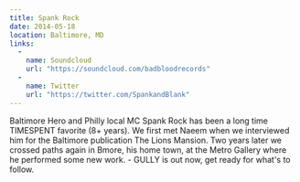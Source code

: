 ```yaml
---
title: Spank Rock
date: 2014-05-18
location: Baltimore, MD
links:
  -
    name: Soundcloud
    url: "https://soundcloud.com/badbloodrecords"
  -
    name: Twitter
    url: "https://twitter.com/SpankandBlank"
---
```


Baltimore Hero and Philly local MC Spank Rock has been a long time TIMESPENT favorite (8+ years). We first met Naeem when we interviewed him for the Baltimore publication The Lions Mansion. Two years later we crossed paths again in Bmore, his home town, at the Metro Gallery where he performed some new work. - GULLY is out now, get ready for what's to follow.
